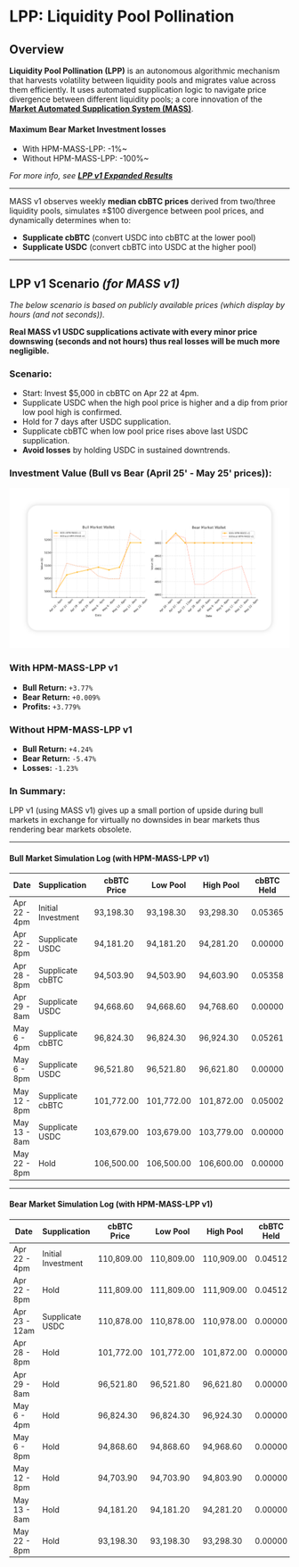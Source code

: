 # LPP: Liquidity Pool Pollination

## Overview

**Liquidity Pool Pollination (LPP)** is an autonomous algorithmic mechanism that harvests volatility between liquidity pools and migrates value across them efficiently. It uses automated supplication logic to navigate price divergence between different liquidity pools; a core innovation of the **[Market Automated Supplication System (MASS)](https://github.com/Art-Sells/HPM/tree/main/HPMCodeBase/MASS)**. 

#### Maximum Bear Market Investment losses 

- With HPM-MASS-LPP: -1%~
- Without HPM-MASS-LPP: -100%~

*For more info, see **[LPP v1 Expanded Results](https://github.com/Art-Sells/HPM/blob/main/HPMCodeBase/MASS/LPP/v1Results.md
)***

---

MASS v1 observes weekly **median cbBTC prices** derived from two/three liquidity pools, simulates ±$100 divergence between pool prices, and dynamically determines when to:

- **Supplicate cbBTC** (convert USDC into cbBTC at the lower pool)
- **Supplicate USDC** (convert cbBTC into USDC at the higher pool)

---

## LPP v1 Scenario *(for MASS v1)*

*The below scenario is based on publicly available prices (which display by hours (and not seconds)).*

**Real MASS v1 USDC supplications activate with every minor price downswing (seconds and not hours) thus real losses will be much more negligible.**

### Scenario:

- Start: Invest $5,000 in cbBTC on Apr 22 at 4pm.
- Supplicate USDC when the high pool price is higher and a dip from prior low pool high is confirmed.
- Hold for 7 days after USDC supplication.
- Supplicate cbBTC when low pool price rises above last USDC supplication.
- **Avoid losses** by holding USDC in sustained downtrends.

### Investment Value (Bull vs Bear (April 25' - May 25' prices)):

<img src="https://github.com/Art-Sells/HPM/blob/main/HPMCodeBase/MASS/LPP/BullVsBearMarketWalletComparison.png" width="800px"> 

### With HPM-MASS-LPP v1
- **Bull Return:** `+3.77%`
- **Bear Return:** `+0.009%`
- **Profits:** `+3.779%`

### Without HPM-MASS-LPP v1
- **Bull Return:** `+4.24%`
- **Bear Return:** `-5.47%`
- **Losses:** `-1.23%`

### In Summary:

LPP v1 (using MASS v1) gives up a small portion of upside during bull markets in exchange for virtually no downsides in bear markets thus rendering bear markets obsolete.

---

#### Bull Market Simulation Log (with HPM-MASS-LPP v1)

| Date         | Supplication        | cbBTC Price | Low Pool   | High Pool  | cbBTC Held | USDC Held | Wallet Value |
|--------------|---------------------|-------------|------------|------------|------------|-----------|--------------|
| Apr 22 - 4pm | Initial Investment  | 93,198.30   | 93,198.30  | 93,298.30  | 0.05365    | 0.00      | $5,000.00    |
| Apr 22 - 8pm | Supplicate USDC     | 94,181.20   | 94,181.20  | 94,281.20  | 0.00000    | 5,063.46  | $5,063.46    |
| Apr 28 - 8pm | Supplicate cbBTC    | 94,503.90   | 94,503.90  | 94,603.90  | 0.05358    | 0.00      | $5,074.18    |
| Apr 29 - 8am | Supplicate USDC     | 94,668.60   | 94,668.60  | 94,768.60  | 0.00000    | 5,083.00  | $5,083.00    |
| May 6 - 4pm  | Supplicate cbBTC    | 96,824.30   | 96,824.30  | 96,924.30  | 0.05261    | 0.00      | $5,093.52    |
| May 6 - 8pm  | Supplicate USDC     | 96,521.80   | 96,521.80  | 96,621.80  | 0.00000    | 5,083.00  | $5,083.00    |
| May 12 - 8pm | Supplicate cbBTC    | 101,772.00  | 101,772.00 | 101,872.00 | 0.05002    | 0.00      | $5,083.00    |
| May 13 - 8am | Supplicate USDC     | 103,679.00  | 103,679.00 | 103,779.00 | 0.00000    | 5,185.46  | $5,185.46    |
| May 22 - 8pm | Hold                | 106,500.00  | 106,500.00 | 106,600.00 | 0.00000    | 5,185.46  | $5,185.46    |

---

#### Bear Market Simulation Log (with HPM-MASS-LPP v1)

| Date           | Supplication        | cbBTC Price | Low Pool   | High Pool  | cbBTC Held | USDC Held | Wallet Value |
|----------------|---------------------|-------------|------------|------------|------------|-----------|--------------|
| Apr 22 - 4pm   | Initial Investment  | 110,809.00  | 110,809.00 | 110,909.00 | 0.04512    | 0.00      | $5,000.00    |
| Apr 22 - 8pm   | Hold                | 111,809.00  | 111,809.00 | 111,909.00 | 0.04512    | 0.00      | $5,037.93    |
| Apr 23 - 12am  | Supplicate USDC     | 110,878.00  | 110,878.00 | 110,978.00 | 0.00000    | 5,000.47  | $5,000.47    |
| Apr 28 - 8pm   | Hold                | 101,772.00  | 101,772.00 | 101,872.00 | 0.00000    | 5,000.47  | $5,000.47    |
| Apr 29 - 8am   | Hold                | 96,521.80   | 96,521.80  | 96,621.80  | 0.00000    | 5,000.47  | $5,000.47    |
| May 6 - 4pm    | Hold                | 96,824.30   | 96,824.30  | 96,924.30  | 0.00000    | 5,000.47  | $5,000.47    |
| May 6 - 8pm    | Hold                | 94,868.60   | 94,868.60  | 94,968.60  | 0.00000    | 5,000.47  | $5,000.47    |
| May 12 - 8pm   | Hold                | 94,703.90   | 94,703.90  | 94,803.90  | 0.00000    | 5,000.47  | $5,000.47    |
| May 13 - 8am   | Hold                | 94,181.20   | 94,181.20  | 94,281.20  | 0.00000    | 5,000.47  | $5,000.47    |
| May 22 - 8pm   | Hold                | 93,198.30   | 93,198.30  | 93,298.30  | 0.00000    | 5,000.47  | $5,000.47    |
